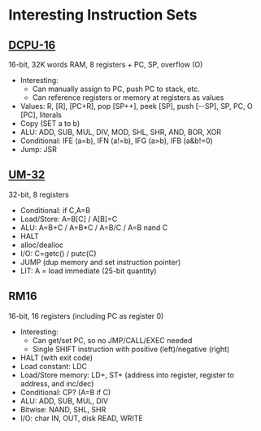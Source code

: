 # Interesting Instruction Sets

## [DCPU-16](https://web.archive.org/web/20120509184912/http://0x10c.com/doc/dcpu-16.txt)

16-bit, 32K words RAM, 8 registers + PC, SP, overflow (O)

* Interesting:
  * Can manually assign to PC, push PC to stack, etc.
  * Can reference registers or memory at registers as values
* Values: R, [R], [PC+R], pop [SP++], peek [SP], push [--SP], SP, PC, O [PC], literals
* Copy (SET a to b)
* ALU: ADD, SUB, MUL, DIV, MOD, SHL, SHR, AND, BOR, XOR
* Conditional: IFE (a=b), IFN (a!=b), IFG (a>b), IFB (a&b!=0)
* Jump: JSR  

## [UM-32](https://esolangs.org/wiki/UM-32)

32-bit, 8 registers

* Conditional: if C,A=B
* Load/Store: A=B[C] / A[B]=C
* ALU: A=B+C / A=B*C / A=B/C / A=B nand C
* HALT
* alloc/dealloc
* I/O: C=getc() / putc(C) 
* JUMP (dup memory and set instruction pointer)
* LIT: A = load immediate (25-bit quantity)

## RM16

16-bit, 16 registers (including PC as register 0)

* Interesting:
  * Can get/set PC, so no JMP/CALL/EXEC needed
  * Single SHIFT instruction with positive (left)/negative (right)
* HALT (with exit code)
* Load constant: LDC
* Load/Store memory: LD+, ST+ (address into register, register to address, and inc/dec)
* Conditional: CP? (A=B if C)
* ALU: ADD, SUB, MUL, DIV
* Bitwise: NAND, SHL, SHR
* I/O: char IN, OUT, disk READ, WRITE